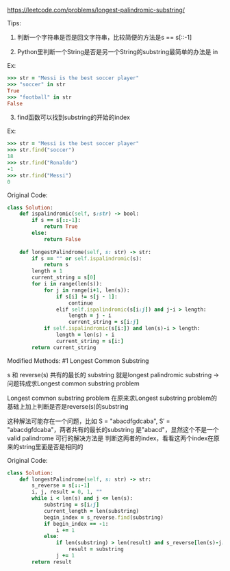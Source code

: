https://leetcode.com/problems/longest-palindromic-substring/

Tips:
1. 判断一个字符串是否是回文字符串，比较简便的方法是s == s[::-1]

2. Python里判断一个String是否是另一个String的substring最简单的办法是 in 

Ex:

```ruby
>>> str = "Messi is the best soccer player"
>>> "soccer" in str
True
>>> "football" in str
False
```

3. find函数可以找到substring的开始的index

Ex:
```ruby
>>> str = "Messi is the best soccer player"
>>> str.find("soccer")
18
>>> str.find("Ronaldo")
-1
>>> str.find("Messi")
0
```


Original Code:
```ruby
class Solution:        
    def ispalindromic(self, s:str) -> bool:
        if s == s[::-1]:
            return True
        else:
            return False
        
    def longestPalindrome(self, s: str) -> str:
        if s == "" or self.ispalindromic(s):
            return s
        length = 1
        current_string = s[0]
        for i in range(len(s)):
            for j in range(i+1, len(s)):
                if s[i] != s[j - 1]:
                    continue
                elif self.ispalindromic(s[i:j]) and j-i > length:
                    length = j - i
                    current_string = s[i:j]
            if self.ispalindromic(s[i:]) and len(s)-i > length:
                length = len(s) - i
                current_string = s[i:]
        return current_string
```

Modified Methods: #1 Longest Common Substring

s 和 reverse(s) 共有的最长的 substring 就是longest palindromic substring -> 问题转成求Longest common substring problem

Longest common substring problem 在原来求Longest substring problem的基础上加上判断是否是reverse(s)的substring

这种解法可能存在一个问题，比如 S = "abacdfgdcaba", S′ = "abacdgfdcaba"，两者共有的最长的substring 是"abacd"，显然这个不是一个valid palindrome
可行的解决方法是 判断这两者的index，看看这两个index在原来的string里面是否是相同的

Original Code:
```ruby
class Solution:        
    def longestPalindrome(self, s: str) -> str:
        s_reverse = s[::-1]
        i, j, result = 0, 1, ""
        while i < len(s) and j <= len(s):
            substring = s[i:j]
            current_length = len(substring)
            begin_index = s_reverse.find(substring)
            if begin_index == -1:
                i += 1
            else:
                if len(substring) > len(result) and s_reverse[len(s)-j:len(s)-i] == substring:
                    result = substring
                j += 1
        return result
```





